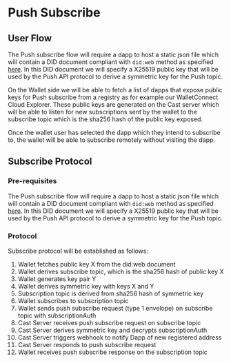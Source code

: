# Push Subscribe

## User Flow

The Push subscribe flow will require a dapp to host a static json file which will contain a DID document compliant with `did:web` method as specified [here](https://w3c-ccg.github.io/did-method-web/). In this DID document we will specify a X25519 public key that will be used by the Push API protocol to derive a symmetric key for the Push topic.

On the Wallet side we will be able to fetch a list of dapps that expose public keys for Push subscribe from a registry as for example our WalletConnect Cloud Explorer. These public keys are generated on the Cast server which will be able to listen for new subscriptions sent by the wallet to the subscribe topic which is the sha256 hash of the public key exposed.

Once the wallet user has selected the dapp which they intend to subscribe to, the wallet will be able to subscribe remotely without visiting the dapp.

## Subscribe Protocol

### Pre-requisites

The Push subscribe flow will require a dapp to host a static json file which will contain a DID document compliant with `did:web` method as specified [here](https://w3c-ccg.github.io/did-method-web/). In this DID document we will specify a X25519 public key that will be used by the Push API protocol to derive a symmetric key for the Push topic.



### Protocol

Subscribe protocol will be established as follows:

1. Wallet fetches public key X from the did:web document
2. Wallet derives subscribe topic, which is the sha256 hash of public key X
3. Wallet generates key pair Y
4. Wallet derives symmetric key with keys X and Y
5. Subscription topic is derived from sha256 hash of symmetric key
6. Wallet subscribes to subscription topic
7. Wallet sends push subscribe request (type 1 envelope) on subscribe topic with subscriptionAuth
8. Cast Server receives push subscribe request on subscribe topic
9. Cast Server derives symmetric key and decrypts subscriptionAuth
10. Cast Server triggers webhook to notify Dapp of new registered address
11. Cast Server responds to push subscribe request
12. Wallet receives push subscribe response on the subscription topic
